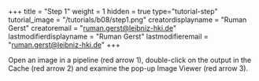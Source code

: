 +++
title = "Step 1"
weight = 1
hidden = true
type="tutorial-step"
tutorial_image = "/tutorials/b08/step1.png"
creatordisplayname = "Ruman Gerst"
creatoremail = "ruman.gerst@leibniz-hki.de"
lastmodifierdisplayname = "Ruman Gerst"
lastmodifieremail = "ruman.gerst@leibniz-hki.de"
+++

Open an image in a pipeline (red arrow 1), double-click on the output in the Cache (red arrow 2) and examine the pop-up Image Viewer (red arrow 3).